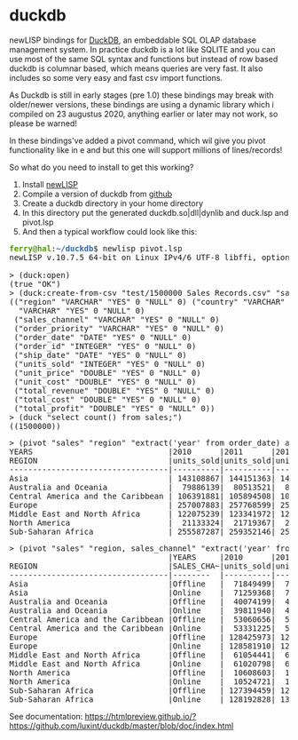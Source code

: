 # duckdb
newLISP bindings for [DuckDB](https://duckdb.org/), an embeddable SQL OLAP database management system.
In practice duckdb is a lot like SQLITE and you can use most of the same SQL syntax and functions but instead 
of row based duckdb is columnar based, which means queries are very fast. It also includes so some very easy and fast csv
import functions.

As Duckdb is still in early stages (pre 1.0) these bindings may break with older/newer versions, these bindings are using a dynamic library which i compiled on 23 augustus 2020, anything earlier or later may not work, so please be warned!

In these bindings've added a pivot command, which wil give you pivot functionality like in e and  but this one will support millions of lines/records!

So what do you need to install to get this working?
  1. Install [newLISP](http://www.newlisp.org/)
  2. Compile a version of duckdb from [github](https://github.com/cwida/duckdb)
  3. Create a duckdb directory in your home directory
  4. In this directory put the generated duckdb.so|dll|dynlib and duck.lsp and pivot.lsp 
  5. And then a typical workflow could look like this:

<pre><font color="#4E9A06"><b>ferry@hal</b></font>:<font color="#3465A4"><b>~/duckdb</b></font>$ newlisp pivot.lsp
newLISP v.10.7.5 64-bit on Linux IPv4/6 UTF-8 libffi, options: newlisp -h

&gt; (duck:open)
(true &quot;OK&quot;)
&gt; (duck:create-from-csv &quot;test/1500000 Sales Records.csv&quot; &quot;sales&quot; &quot;%m/%d/%Y&quot;)
((&quot;region&quot; &quot;VARCHAR&quot; &quot;YES&quot; 0 &quot;NULL&quot; 0) (&quot;country&quot; &quot;VARCHAR&quot; &quot;YES&quot; 0 &quot;NULL&quot; 0) (&quot;item_type&quot; 
  &quot;VARCHAR&quot; &quot;YES&quot; 0 &quot;NULL&quot; 0) 
 (&quot;sales_channel&quot; &quot;VARCHAR&quot; &quot;YES&quot; 0 &quot;NULL&quot; 0) 
 (&quot;order_priority&quot; &quot;VARCHAR&quot; &quot;YES&quot; 0 &quot;NULL&quot; 0) 
 (&quot;order_date&quot; &quot;DATE&quot; &quot;YES&quot; 0 &quot;NULL&quot; 0) 
 (&quot;order_id&quot; &quot;INTEGER&quot; &quot;YES&quot; 0 &quot;NULL&quot; 0) 
 (&quot;ship_date&quot; &quot;DATE&quot; &quot;YES&quot; 0 &quot;NULL&quot; 0) 
 (&quot;units_sold&quot; &quot;INTEGER&quot; &quot;YES&quot; 0 &quot;NULL&quot; 0) 
 (&quot;unit_price&quot; &quot;DOUBLE&quot; &quot;YES&quot; 0 &quot;NULL&quot; 0) 
 (&quot;unit_cost&quot; &quot;DOUBLE&quot; &quot;YES&quot; 0 &quot;NULL&quot; 0) 
 (&quot;total_revenue&quot; &quot;DOUBLE&quot; &quot;YES&quot; 0 &quot;NULL&quot; 0) 
 (&quot;total_cost&quot; &quot;DOUBLE&quot; &quot;YES&quot; 0 &quot;NULL&quot; 0) 
 (&quot;total_profit&quot; &quot;DOUBLE&quot; &quot;YES&quot; 0 &quot;NULL&quot; 0))
&gt; (duck &quot;select count() from sales;&quot;)
((1500000))
</pre>
<pre>&gt; (pivot &quot;sales&quot; &quot;region&quot; &quot;extract(&apos;year&apos; from order_date) as years&quot; &quot;units_sold&quot;)
YEARS                             |2010      |2011      |2012      |2013      |2014      |2015      |2016      |2017      |
REGION                            |units_sold|units_sold|units_sold|units_sold|units_sold|units_sold|units_sold|units_sold|
----------------------------------|----------|----------|----------|----------|----------|----------|----------|----------|
Asia                              | 143108867| 144151363| 144056421| 144659827| 144526441| 143276852| 146157279|  82659712|
Australia and Oceania             |  79886139|  80513521|  80437191|  80222621|  80035617|  79764882|  80155091|  46454749|
Central America and the Caribbean | 106391881| 105894508| 106125653| 106848982| 107398757| 107169289| 108682856|  61384143|
Europe                            | 257007883| 257768599| 256568200| 256433824| 256406459| 255806024| 257859106| 148537245|
Middle East and North Africa      | 122075239| 123341972| 123378290| 122680952| 124153381| 122746716| 123226768|  70114453|
North America                     |  21133324|  21719367|  21599898|  21194547|  21768204|  21078386|  21241773|  12632536|
Sub-Saharan Africa                | 255587287| 259352146| 258053384| 257379228| 255098022| 257288632| 258149122| 147613392|
</pre>

<pre>&gt; (pivot &quot;sales&quot; &quot;region, sales_channel&quot; &quot;extract(&apos;year&apos; from order_date) as years&quot; &quot;units_sold&quot;)
                                  |YEARS     |2010      |2011      |2012      |2013      |2014      |2015      |2016      |2017      |
REGION                            |SALES_CHA~|units_sold|units_sold|units_sold|units_sold|units_sold|units_sold|units_sold|units_sold|
----------------------------------|--------  |----------|----------|----------|----------|----------|----------|----------|----------|
Asia                              |Offline   |  71849499|  72271072|  71982412|  72224430|  72353319|  71311186|  72848762|  41148383|
Asia                              |Online    |  71259368|  71880291|  72074009|  72435397|  72173122|  71965666|  73308517|  41511329|
Australia and Oceania             |Offline   |  40074199|  40444915|  39871606|  40094937|  40136724|  39832833|  40031137|  23131826|
Australia and Oceania             |Online    |  39811940|  40068606|  40565585|  40127684|  39898893|  39932049|  40123954|  23322923|
Central America and the Caribbean |Offline   |  53060656|  52986214|  53647237|  53568939|  53914516|  53756254|  54563176|  30885820|
Central America and the Caribbean |Online    |  53331225|  52908294|  52478416|  53280043|  53484241|  53413035|  54119680|  30498323|
Europe                            |Offline   | 128425973| 128546389| 127830278| 127462710| 128176022| 127713682| 129213893|  73974230|
Europe                            |Online    | 128581910| 129222210| 128737922| 128971114| 128230437| 128092342| 128645213|  74563015|
Middle East and North Africa      |Offline   |  61054441|  61962155|  61971027|  61373209|  62187601|  61780464|  62060783|  35025158|
Middle East and North Africa      |Online    |  61020798|  61379817|  61407263|  61307743|  61965780|  60966252|  61165985|  35089295|
North America                     |Offline   |  10608603|  10940663|  11138559|  10486526|  10919345|  10632216|  10546544|   6290339|
North America                     |Online    |  10524721|  10778704|  10461339|  10708021|  10848859|  10446170|  10695229|   6342197|
Sub-Saharan Africa                |Offline   | 127394459| 129287908| 129838757| 128773796| 127457601| 128866360| 129136252|  73606900|
Sub-Saharan Africa                |Online    | 128192828| 130064238| 128214627| 128605432| 127640421| 128422272| 129012870|  74006492|
</pre>




See documentation: https://htmlpreview.github.io/?https://github.com/luxint/duckdb/master/blob/doc/index.html

